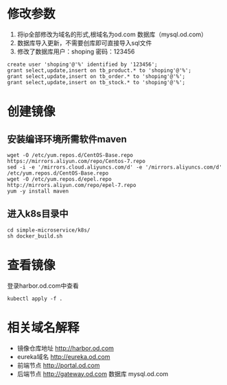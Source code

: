 # 修改参数
1. 将ip全部修改为域名的形式,根域名为od.com 数据库（mysql.od.com）
2. 数据库导入更新，不需要创库即可直接导入sql文件
3. 修改了数据库用户：shoping 密码：123456

```shell
create user 'shoping'@'%' identified by '123456';
grant select,update,insert on tb_product.* to 'shoping'@'%';
grant select,update,insert on tb_order.* to 'shoping'@'%'; 
grant select,update,insert on tb_stock.* to 'shoping'@'%'; 
```

# 创建镜像

## 安装编译环境所需软件maven

```shell
wget -O /etc/yum.repos.d/CentOS-Base.repo https://mirrors.aliyun.com/repo/Centos-7.repo
sed -i -e '/mirrors.cloud.aliyuncs.com/d' -e '/mirrors.aliyuncs.com/d' /etc/yum.repos.d/CentOS-Base.repo
wget -O /etc/yum.repos.d/epel.repo http://mirrors.aliyun.com/repo/epel-7.repo
yum -y install maven
```

## 进入k8s目录中

```shell
cd simple-microservice/k8s/
sh docker_build.sh
```

# 查看镜像

登录harbor.od.com中查看

```shell
kubectl apply -f .
```

# 相关域名解释

* 镜像仓库地址 http://harbor.od.com
* eureka域名 http://eureka.od.com
* 前端节点 http://portal.od.com
* 后端节点 http://gateway.od.com
数据库 mysql.od.com
